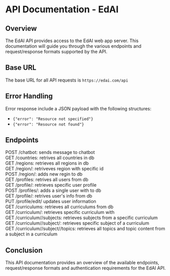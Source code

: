 # API Documentation - EdAI

## Overview

The EdAI API provides access to the EdAI web app server. This documentation will guide you through the various endpoints and request/response formats supported by the API.

## Base URL

The base URL for all API requests is `https://edai.com/api`

## Error Handling

Error response include a JSON payload with the following structures:  
* `{"error": "Resource not specified"}`
* `{"error": "Resource not found"}`

## Endpoints
POST /chatbot: sends message to chatbot  
GET /countries: retrives all countries in db  
GET /regions: retrieves all regions in db  
GET /region/<id>: retriveves region with specific id  
POST /region/<id>: adds new regin to db  
GET /profiles: retrives all users from db  
GET /profile/<id>: retrieves specific user profile  
POST /profiles/<id>: adds a single user with <id> to db  
GET /profile/<id>: retrives user's info from db  
PUT /profile/edit/<id> updates user information  
GET /curriculums: retrieves all curriculums from db  
GET /curriculum/<id>: retrieves specific curriculum with <id>  
GET /curriculum/<id>/subjects: retrieves subjects from a specific curriculum  
GET /curriculum/<id>/subject/<id>: retrieves specific subject of a curriculum  
GET /curriculum/<id>/subject/<id>/topics: retrieves all topics and topic content from a subject in a curriculum  

## Conclusion
This API documentation provides an overview of the available endpoints, request/response formats and authentication requirements for the EdAI API.
